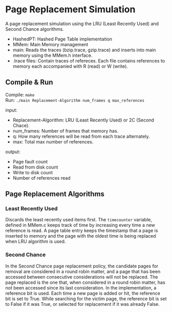 # Page Replacement Simulation
A page replacement simulation using the LRU (Least Recently Used) and Second Chance algorithms.

- HashedPT: Hashed Page Table implementation
- MMem: Main Memory management
- main: Reads the traces (bzip.trace, gzip.trace) and inserts into main memory using the MMem.h interface.
- .trace files: Contain traces of refereces. Each file contains references to memory each accompanied with R (read) or W (write). 

## Compile & Run
Compile: `make`\
Run: `./main Replacement-Algorithm num_frames q max_references`

input:
- Replacement-Algorithm: LRU (Least Recently Used) or 2C (Second Chace).
- num_frames: Number of frames that memory has.
- q: How many references will be read from each trace alternately.
- max: Total max number of references.

output: 
- Page fault count
- Read from disk count
- Write to disk count
- Number of references read

## Page Replacement Algorithms
### Least Recently Used
Discards the least recently used items first. The `timecounter` variable, defined in MMem.c keeps track of time by increasing every time a new reference is read. A page table entry keeps the timestamp that a page is inserted to memory and the page with the oldest time is being replaced when LRU algorithm is used.

### Second Chance
In the Second Chance page replacement policy, the candidate pages for removal are considered in a round robin matter, and a page that has been accessed between consecutive considerations will not be replaced. The page replaced is the one that, when considered in a round robin matter, has not been accessed since its last consideration. In the implementation, a reference bit is used. Each time a new page is added or hit, the reference bit is set to True. While searching for the victim page, the reference bit is set to False if it was True, or selected for replacement if it was already False.
